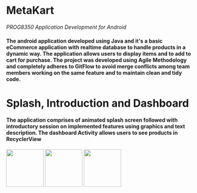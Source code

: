 # MetaKart
<i> PROG8350 Application Development for Android </i>
#### The android application developed using Java and it's a basic eCommerce application with realtime database to handle products in a dynamic way. The application allows users to display items and to add to cart for purchase. The project was developed using Agile Methodology and completely adheres to GitFlow to avoid merge conflicts among team members working on the same feature and to maintain clean and tidy code.

# Splash, Introduction and Dashboard

#### The application comprises of animated splash screen followed with introductory session on implemented features using graphics and text description. The dashboard Activity allows users to see products in RecyclerView


<p float="left">
  <img src="https://user-images.githubusercontent.com/92999347/186964513-e94d259f-145a-4d9b-86c3-a5a1ef0a4d73.jpg" width="100" />
  <img src="https://user-images.githubusercontent.com/92999347/186964533-5718620a-47e1-4ee5-9467-1f8ec13359f1.jpg" width="100" /> 
  <img src="https://user-images.githubusercontent.com/92999347/186973670-ef485107-68ac-44f1-8017-1b5c6f10e790.jpg" width="100" />
</p>
